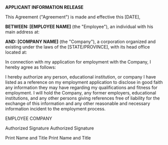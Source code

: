 **APPLICANT INFORMATION RELEASE**

This Agreement (\"Agreement\") is made and effective this \[DATE\],

**BETWEEN: \[EMPLOYEE NAME\]** (the \"Employee\"), an individual with
his main address at:

**AND: \[COMPANY NAME\]** (the \"Company\"), a corporation organized and
existing under the laws of the \[STATE/PROVINCE\], with its head office
located at:

In connection with my application for employment with the Company, I
hereby agree as follows:

I hereby authorize any person, educational institution, or company I
have listed as a reference on my employment application to disclose in
good faith any information they may have regarding my qualifications and
fitness for employment. I will hold the Company, any former employers,
educational institutions, and any other persons giving references free
of liability for the exchange of this information and any other
reasonable and necessary information incident to the employment process.

EMPLOYEE COMPANY

Authorized Signature Authorized Signature

Print Name and Title Print Name and Title
